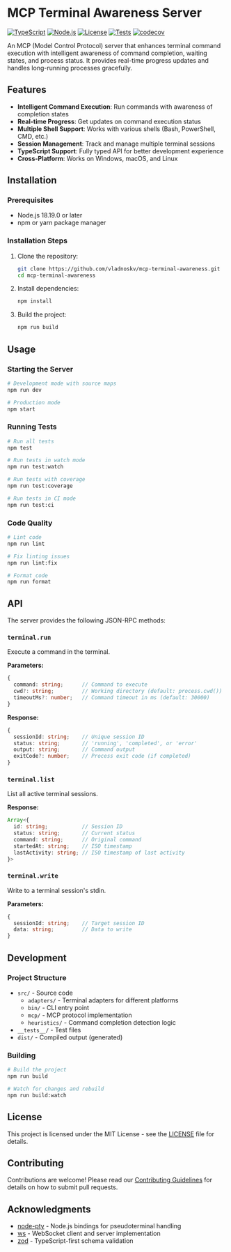 # MCP Terminal Awareness Server

[![TypeScript](https://img.shields.io/badge/TypeScript-3178C6?logo=typescript&logoColor=white)](https://www.typescriptlang.org/)
[![Node.js](https://img.shields.io/badge/Node.js-339933?logo=nodedotjs&logoColor=white)](https://nodejs.org/)
[![License](https://img.shields.io/badge/License-MIT-blue.svg)](LICENSE)
[![Tests](https://github.com/vladnoskv/mcp-terminal-awareness/actions/workflows/tests.yml/badge.svg)](https://github.com/vladnoskv/mcp-terminal-awareness/actions)
[![codecov](https://codecov.io/gh/vladnoskv/mcp-terminal-awareness/graph/badge.svg?token=YOUR-TOKEN-HERE)](https://codecov.io/gh/vladnoskv/mcp-terminal-awareness)

An MCP (Model Control Protocol) server that enhances terminal command execution with intelligent awareness of command completion, waiting states, and process status. It provides real-time progress updates and handles long-running processes gracefully.

## Features

- **Intelligent Command Execution**: Run commands with awareness of completion states
- **Real-time Progress**: Get updates on command execution status
- **Multiple Shell Support**: Works with various shells (Bash, PowerShell, CMD, etc.)
- **Session Management**: Track and manage multiple terminal sessions
- **TypeScript Support**: Fully typed API for better development experience
- **Cross-Platform**: Works on Windows, macOS, and Linux

## Installation

### Prerequisites
- Node.js 18.19.0 or later
- npm or yarn package manager

### Installation Steps

1. Clone the repository:
   ```bash
   git clone https://github.com/vladnoskv/mcp-terminal-awareness.git
   cd mcp-terminal-awareness
   ```

2. Install dependencies:
   ```bash
   npm install
   ```

3. Build the project:
   ```bash
   npm run build
   ```

## Usage

### Starting the Server

```bash
# Development mode with source maps
npm run dev

# Production mode
npm start
```

### Running Tests

```bash
# Run all tests
npm test

# Run tests in watch mode
npm run test:watch

# Run tests with coverage
npm run test:coverage

# Run tests in CI mode
npm run test:ci
```

### Code Quality

```bash
# Lint code
npm run lint

# Fix linting issues
npm run lint:fix

# Format code
npm run format
```

## API

The server provides the following JSON-RPC methods:

### `terminal.run`
Execute a command in the terminal.

**Parameters:**
```typescript
{
  command: string;      // Command to execute
  cwd?: string;         // Working directory (default: process.cwd())
  timeoutMs?: number;   // Command timeout in ms (default: 30000)
}
```

**Response:**
```typescript
{
  sessionId: string;    // Unique session ID
  status: string;       // 'running', 'completed', or 'error'
  output: string;       // Command output
  exitCode?: number;    // Process exit code (if completed)
}
```

### `terminal.list`
List all active terminal sessions.

**Response:**
```typescript
Array<{
  id: string;           // Session ID
  status: string;       // Current status
  command: string;      // Original command
  startedAt: string;    // ISO timestamp
  lastActivity: string; // ISO timestamp of last activity
}>
```

### `terminal.write`
Write to a terminal session's stdin.

**Parameters:**
```typescript
{
  sessionId: string;    // Target session ID
  data: string;         // Data to write
}
```

## Development

### Project Structure

- `src/` - Source code
  - `adapters/` - Terminal adapters for different platforms
  - `bin/` - CLI entry point
  - `mcp/` - MCP protocol implementation
  - `heuristics/` - Command completion detection logic
- `__tests__/` - Test files
- `dist/` - Compiled output (generated)

### Building

```bash
# Build the project
npm run build

# Watch for changes and rebuild
npm run build:watch
```

## License

This project is licensed under the MIT License - see the [LICENSE](LICENSE) file for details.

## Contributing

Contributions are welcome! Please read our [Contributing Guidelines](CONTRIBUTING.md) for details on how to submit pull requests.

## Acknowledgments

- [node-pty](https://github.com/microsoft/node-pty) - Node.js bindings for pseudoterminal handling
- [ws](https://github.com/websockets/ws) - WebSocket client and server implementation
- [zod](https://github.com/colinhacks/zod) - TypeScript-first schema validation
